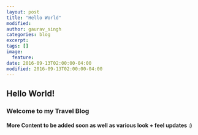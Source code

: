 ```yaml
---
layout: post
title: "Hello World"
modified:
author: gaurav_singh
categories: blog
excerpt:
tags: []
image:
  feature:
date: 2016-09-13T02:00:00-04:00
modified: 2016-09-13T02:00:00-04:00
---
```


## Hello World!

### Welcome to my Travel Blog

#### More Content to be added soon as well as various look + feel updates :)

